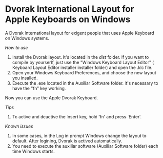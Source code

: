 Dvorak International Layout for Apple Keyboards on Windows
============================

A Dvorak International layout for exigent people that uses Apple Keyboard on Windows systems.


*How to use*
1. Install the Dvorak layout. It's located in the *dist* folder. If you want to compile by yourserlf, just use the "Windows Keyboard Layout Editor" ( Keyboard Layout Editor installer installer folder) and open the .klc file.
2. Open your Windows Keyboard Preferences, and choose the new layout you insalled.
3. Execute the .exe located in the Auxiliar Software folder. It's necessary to have the "fn" key working.

Now you can use the Apple Dvorak Keyboard.

*Tips*
1. To active and deactive the Insert key, hold 'fn' and press 'Enter'.

*Known issues*
1. In some cases, in the Log in prompt Windows change the layout to default. After logining, Dvorak is actived automatically.
2. You need to execute the auxiliar software (Auxiliar Software folder) each time Windows starts.

